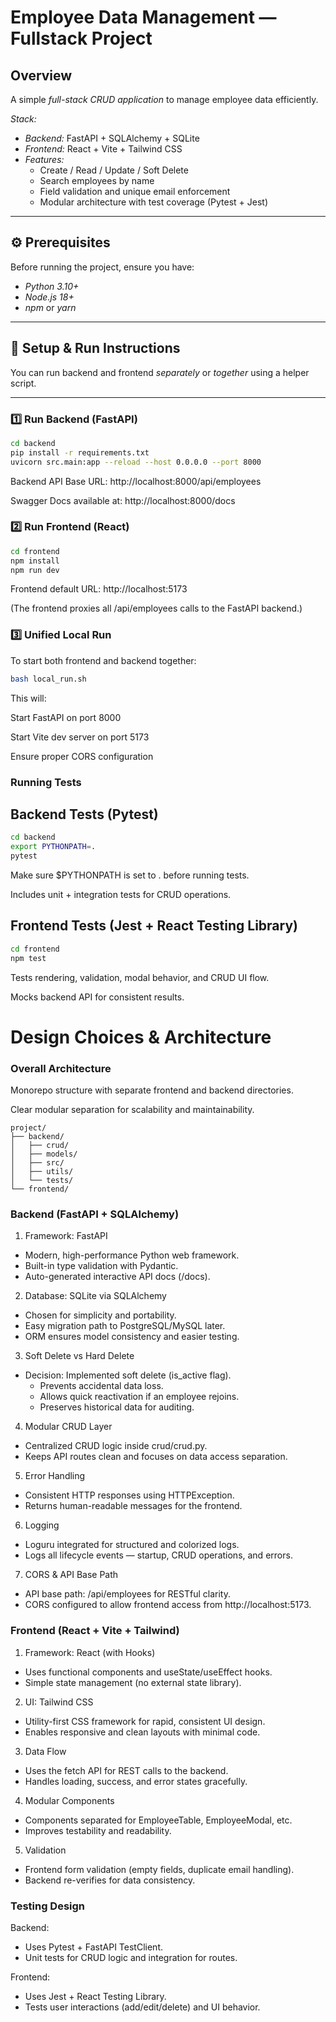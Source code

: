 # Employee Data Management — Fullstack Project

## Overview
A simple *full-stack CRUD application* to manage employee data efficiently.

*Stack:*
- *Backend:* FastAPI + SQLAlchemy + SQLite  
- *Frontend:* React + Vite + Tailwind CSS  
- *Features:*
  - Create / Read / Update / Soft Delete  
  - Search employees by name  
  - Field validation and unique email enforcement  
  - Modular architecture with test coverage (Pytest + Jest)

---

## ⚙️ Prerequisites
Before running the project, ensure you have:
- *Python 3.10+*
- *Node.js 18+*
- *npm* or *yarn*

---

## 🚀 Setup & Run Instructions

You can run backend and frontend *separately* or *together* using a helper script.

---

### 1️⃣ Run Backend (FastAPI)
```bash
cd backend
pip install -r requirements.txt
uvicorn src.main:app --reload --host 0.0.0.0 --port 8000
```

Backend API Base URL: http://localhost:8000/api/employees

Swagger Docs available at: http://localhost:8000/docs

### 2️⃣ Run Frontend (React)
```bash
cd frontend
npm install
npm run dev
```


Frontend default URL: http://localhost:5173

(The frontend proxies all /api/employees calls to the FastAPI backend.)

### 3️⃣ Unified Local Run

To start both frontend and backend together:

```bash
bash local_run.sh
```

This will:

Start FastAPI on port 8000

Start Vite dev server on port 5173

Ensure proper CORS configuration

### Running Tests

## Backend Tests (Pytest)

```bash
cd backend
export PYTHONPATH=.
pytest
```

Make sure $PYTHONPATH is set to . before running tests.

Includes unit + integration tests for CRUD operations.

## Frontend Tests (Jest + React Testing Library)

```bash
cd frontend
npm test
```

Tests rendering, validation, modal behavior, and CRUD UI flow.

Mocks backend API for consistent results.

# Design Choices & Architecture


### Overall Architecture

Monorepo structure with separate frontend and backend directories.

Clear modular separation for scalability and maintainability.

```
project/
├── backend/
│   ├── crud/
│   ├── models/
│   ├── src/
│   ├── utils/
│   └── tests/
└── frontend/
```

### Backend (FastAPI + SQLAlchemy)


1. Framework: FastAPI
  - Modern, high-performance Python web framework.
  - Built-in type validation with Pydantic.
  - Auto-generated interactive API docs (/docs).

2. Database: SQLite via SQLAlchemy
- Chosen for simplicity and portability.
- Easy migration path to PostgreSQL/MySQL later.
- ORM ensures model consistency and easier testing.

3. Soft Delete vs Hard Delete
- Decision: Implemented soft delete (is_active flag).
  - Prevents accidental data loss.
  - Allows quick reactivation if an employee rejoins.
  - Preserves historical data for auditing.

4. Modular CRUD Layer
- Centralized CRUD logic inside crud/crud.py.
- Keeps API routes clean and focuses on data access separation.

5. Error Handling
- Consistent HTTP responses using HTTPException.
- Returns human-readable messages for the frontend.

6. Logging
- Loguru integrated for structured and colorized logs.
- Logs all lifecycle events — startup, CRUD operations, and errors.

7. CORS & API Base Path
- API base path: /api/employees for RESTful clarity.
- CORS configured to allow frontend access from http://localhost:5173.

### Frontend (React + Vite + Tailwind)

1. Framework: React (with Hooks)
- Uses functional components and useState/useEffect hooks.
- Simple state management (no external state library).

2. UI: Tailwind CSS
- Utility-first CSS framework for rapid, consistent UI design.
- Enables responsive and clean layouts with minimal code.

3. Data Flow
- Uses the fetch API for REST calls to the backend.
- Handles loading, success, and error states gracefully.

4. Modular Components
- Components separated for EmployeeTable, EmployeeModal, etc.
- Improves testability and readability.

5. Validation
- Frontend form validation (empty fields, duplicate email handling).
- Backend re-verifies for data consistency.


### Testing Design


Backend:
  - Uses Pytest + FastAPI TestClient.
  - Unit tests for CRUD logic and integration for routes.

Frontend:
  - Uses Jest + React Testing Library.
  - Tests user interactions (add/edit/delete) and UI behavior.